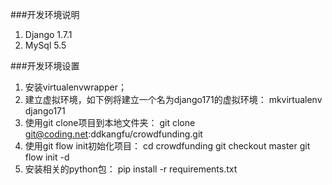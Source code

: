 
###开发环境说明
  1. Django 1.7.1
  2. MySql 5.5
  
###开发环境设置
  1. 安装virtualenvwrapper；
  2. 建立虚拟环境，如下例将建立一个名为django171的虚拟环境：
        mkvirtualenv django171
  3. 使用git clone项目到本地文件夹：
        git clone git@coding.net:ddkangfu/crowdfunding.git
  4. 使用git flow init初始化项目：
        cd crowdfunding
        git checkout master
        git flow init -d
  5. 安装相关的python包：
        pip install -r requirements.txt